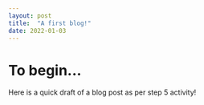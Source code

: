 ```yaml
---
layout: post
title:  "A first blog!"
date: 2022-01-03
---
```


# To begin...

Here is a quick draft of a blog post as per step 5 activity!
